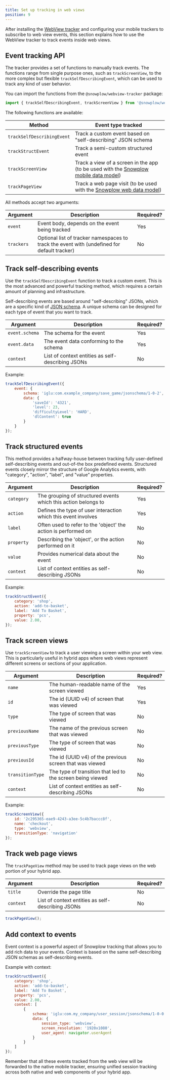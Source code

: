 ```yaml
---
title: Set up tracking in web views
position: 9
---
```


After installing the [WebView tracker](https://github.com/snowplow-incubator/snowplow-webview-tracker) and configuring your mobile trackers to subscribe to web view events, this section explains how to use the WebView tracker to track events inside web views.

## Event tracking API

The tracker provides a set of functions to manually track events. The functions range from single purpose ones, such as `trackScreenView`, to the more complex but flexible `trackSelfDescribingEvent`, which can be used to track any kind of user behavior.

You can import the functions from the `@snowplow/webview-tracker` package:

```javascript
import { trackSelfDescribingEvent, trackScreenView } from '@snowplow/webview-tracker';
```

The following functions are available:

| Method | Event type tracked |
|---|---|
| `trackSelfDescribingEvent` | Track a custom event based on "self-describing" JSON schema |
| `trackStructEvent` | Track a semi-custom structured event |
| `trackScreenView` | Track a view of a screen in the app (to be used with the [Snowplow mobile data model](https://docs.snowplowanalytics.com/docs/modeling-your-data/the-snowplow-mobile-model/)) |
| `trackPageView` | Track a web page visit (to be used with the [Snowplow web data model](https://docs.snowplowanalytics.com/docs/modeling-your-data/the-snowplow-web-data-model/)) |

All methods accept two arguments:

| Argument   | Description                                                    | Required? |
| -----------| -------------------------------------------------------------- | ------------------ |
| `event`    | Event body, depends on the event being tracked                 | Yes                |
| `trackers` | Optional list of tracker namespaces to track the event with (undefined for default tracker) | No  |

## Track self-describing events

Use the `trackSelfDescribingEvent` function to track a custom event. This is the most advanced and powerful tracking method, which requires a certain amount of planning and infrastructure.

Self-describing events are based around "self-describing" JSONs, which are a specific kind of [JSON schema](http://json-schema.org/). A unique schema can be designed for each type of event that you want to track.

| Argument       | Description                                                    | Required? |
| ---------------| -------------------------------------------------------------- | ------------------ |
| `event.schema` | The schema for the event                                       | Yes                |
| `event.data`   | The event data conforming to the schema                       | Yes                |
| `context`      | List of context entities as self-describing JSONs              | No                 |

Example:

```javascript
trackSelfDescribingEvent({
    event: {
        schema: 'iglu:com.example_company/save_game/jsonschema/1-0-2',
        data: {
            'saveId': '4321',
            'level': 23,
            'difficultyLevel': 'HARD',
            'dlContent': true
        }
    }
});
```

## Track structured events

This method provides a halfway-house between tracking fully user-defined self-describing events and out-of-the box predefined events. Structured events closely mirror the structure of Google Analytics events, with "category", "action", "label", and "value" properties.

| Argument   | Description                                                    | Required? |
| -----------| -------------------------------------------------------------- | ------------------ |
| `category` | The grouping of structured events which this action belongs to | Yes                |
| `action`   | Defines the type of user interaction which this event involves | Yes                |
| `label`    | Often used to refer to the 'object' the action is performed on | No                 |
| `property` | Describing the 'object', or the action performed on it         | No                 |
| `value`    | Provides numerical data about the event                        | No                 |
| `context`  | List of context entities as self-describing JSONs              | No                 |

Example:

```javascript
trackStructEvent({
    category: 'shop',
    action: 'add-to-basket',
    label: 'Add To Basket',
    property: 'pcs',
    value: 2.00,
});
```

## Track screen views

Use `trackScreenView` to track a user viewing a screen within your web view. This is particularly useful in hybrid apps where web views represent different screens or sections of your application.

| Argument | Description | Required? |
|---|---|---|
| `name` | The human-readable name of the screen viewed | Yes |
| `id` | The id (UUID v4) of screen that was viewed | Yes |
| `type` | The type of screen that was viewed | No |
| `previousName` | The name of the previous screen that was viewed | No |
| `previousType` | The type of screen that was viewed | No |
| `previousId` | The id (UUID v4) of the previous screen that was viewed | No |
| `transitionType` | The type of transition that led to the screen being viewed | No |
| `context` | List of context entities as self-describing JSONs | No |

Example:

```javascript
trackScreenView({
    id: '2c295365-eae9-4243-a3ee-5c4b7baccc8f',
    name: 'checkout',
    type: 'webview',
    transitionType: 'navigation'
});
```

## Track web page views

The `trackPageView` method may be used to track page views on the web portion of your hybrid app.

| Argument | Description | Required? |
|---|---|---|
| `title` | Override the page title | No |
| `context` | List of context entities as self-describing JSONs | No |

```javascript
trackPageView();
```

## Add context to events

Event context is a powerful aspect of Snowplow tracking that allows you to add rich data to your events. Context is based on the same self-describing JSON schemas as self-describing events.

Example with context:

```javascript
trackStructEvent({
    category: 'shop',
    action: 'add-to-basket',
    label: 'Add To Basket',
    property: 'pcs',
    value: 2.00,
    context: [
        {
            schema: 'iglu:com.my_company/user_session/jsonschema/1-0-0',
            data: {
                session_type: 'webview',
                screen_resolution: '1920x1080',
                user_agent: navigator.userAgent
            }
        }
    ]
});
```

Remember that all these events tracked from the web view will be forwarded to the native mobile tracker, ensuring unified session tracking across both native and web components of your hybrid app.
